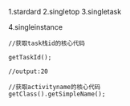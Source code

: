 1.stardard
2.singletop
3.singletask

4.singleinstance

``` 
//获取task栈id的核心代码

getTaskId();

//output:20

//获取activityname的核心代码
getClass().getSimpleName();
```
